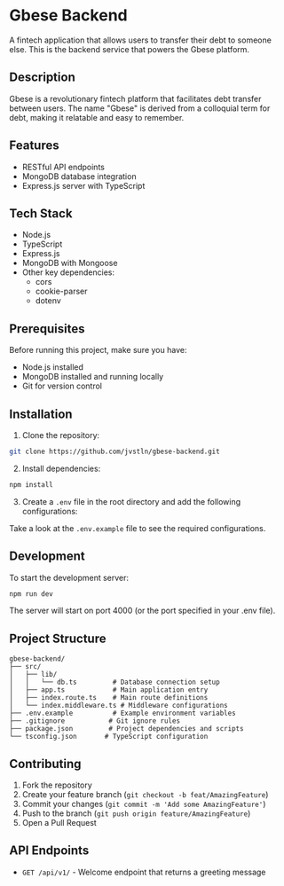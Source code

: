 # Gbese Backend

A fintech application that allows users to transfer their debt to someone else. This is the backend service that powers the Gbese platform.

## Description

Gbese is a revolutionary fintech platform that facilitates debt transfer between users. The name "Gbese" is derived from a colloquial term for debt, making it relatable and easy to remember.

## Features

- RESTful API endpoints
- MongoDB database integration
- Express.js server with TypeScript

## Tech Stack

- Node.js
- TypeScript
- Express.js
- MongoDB with Mongoose
- Other key dependencies:
  - cors
  - cookie-parser
  - dotenv

## Prerequisites

Before running this project, make sure you have:

- Node.js installed
- MongoDB installed and running locally
- Git for version control

## Installation

1. Clone the repository: 

```bash
git clone https://github.com/jvstln/gbese-backend.git
```

2. Install dependencies:

```bash
npm install
```

3. Create a `.env` file in the root directory and add the following configurations:

Take a look at the `.env.example` file to see the required configurations.

## Development

To start the development server:

```bash
npm run dev
```

The server will start on port 4000 (or the port specified in your .env file).

## Project Structure

```
gbese-backend/
├── src/
│   ├── lib/
│   │   └── db.ts         # Database connection setup
│   ├── app.ts            # Main application entry
│   ├── index.route.ts    # Main route definitions
│   └── index.middleware.ts # Middleware configurations
├── .env.example          # Example environment variables
├── .gitignore           # Git ignore rules
├── package.json         # Project dependencies and scripts
└── tsconfig.json       # TypeScript configuration
```

## Contributing

1. Fork the repository
2. Create your feature branch (`git checkout -b feat/AmazingFeature`)
3. Commit your changes (`git commit -m 'Add some AmazingFeature'`)
4. Push to the branch (`git push origin feature/AmazingFeature`)
5. Open a Pull Request

## API Endpoints

- `GET /api/v1/` - Welcome endpoint that returns a greeting message
